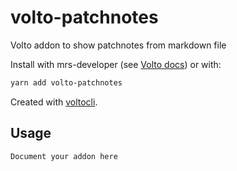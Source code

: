 # volto-patchnotes

Volto addon to show patchnotes from markdown file
  
Install with mrs-developer (see [Volto docs](https://docs.voltocms.com/customizing/add-ons/)) or with:

```bash
yarn add volto-patchnotes
```

Created with [voltocli](https://github.com/nzambello/voltocli).

## Usage

`Document your addon here`
